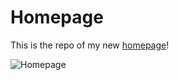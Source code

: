Homepage
========

This is the repo of my new [homepage](http://wwwpub.zih.tu-dresden.de/~rklammer)!

![Homepage](https://raw.github.com/milkbread/homepage/master/thumbnail.png)